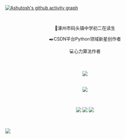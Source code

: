[![Ashutosh's github activity graph](https://github-readme-activity-graph.cyclic.app/graph?username=Mr-liuzhenming&theme=github-compact)](https://github.com/ashutosh00710/github-readme-activity-graph)


<br>
<div>
<div align="center">
  <p>🏫涿州市码头镇中学初二在读生</p>
  <p>✒️CSDN平台Python领域新星创作者</p>
  <p>💻心力算法作者</p>
</div>
<br><br>
<div align="center">
    <img src="https://github-readme-stats.vercel.app/api?username=Mr-liuzhenming&theme=dark" />
</div>
<br><br>
<div align="center">
    <img  src="https://github-readme-stats.vercel.app/api/top-langs/?username=Mr-liuzhenming&theme=dark" />
</div>
<br><br>
<div align="center">
<p>
<img src="https://img.shields.io/static/v1?label=Program&message=Python&color=blue"/>
<a href="https://blog.csdn.net/weixin_41102528"><img src="https://img.shields.io/static/v1?label=Blog&message=CSDN&color=red"/></a>
<img src="https://visitor-badge.glitch.me/badge?page_id=https://github.com/Mr-liuzhenming&right_color=red" />
</p>
</div>
<br><br>
<div align="left">
  <img  src="https://github-profile-trophy.vercel.app/?username=Mr-liuzhenming&theme=gruvbox&row=1&column=7&no-frame=true&no-bg=true" />
</div>

